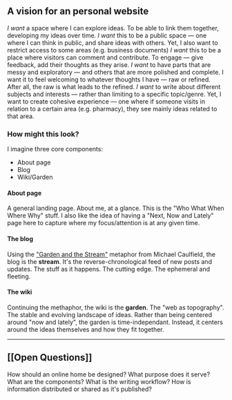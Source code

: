 
## A vision for an personal website
*I want* a space where I can explore ideas. To be able to link them together, developing my ideas over time. 
*I want* this to be a public space — one where I can think in public, and share ideas with others. Yet, I also want to restrict access to some areas (e.g. business documents)
*I want* this to be a place where visitors can comment and contribute. To engage — give feedback, add their thoughts as they arise. 
*I want* to have parts that are messy and exploratory — and others that are more polished and complete. I want it to feel welcoming to whatever thoughts I have —  raw or refined. After all, the raw is what leads to the refined.
*I want* to write about different subjects and interests — rather than limiting to a specific topic/genre. Yet, I want to create cohesive experience — one where if someone visits in relation to a certain area (e.g. pharmacy), they see mainly ideas related to that area.

### How might this look?
I imagine three core components:
- About page
- Blog
- Wiki/Garden

#### About page
A general landing page. 
About me, at a glance. 
This is the "Who What When Where Why" stuff.
I also like the idea of having a "Next, Now and Lately" page here to capture where my focus/attention is at any given time.

#### The blog
Using the ["Garden and the Stream"](https://hapgood.us/2015/10/17/the-garden-and-the-stream-a-technopastoral/) metaphor from Michael Caulfield, the blog is the **stream**. 
It's the reverse-chronological feed of new posts and updates. The stuff as it happens. The cutting edge. The ephemeral and fleeting.

#### The wiki
Continuing the methaphor, the wiki is the **garden**. The "web as topography". The stable and evolving landscape of ideas. Rather than being centered around "now and lately", the garden is time-independant. Instead, it centers around the ideas themselves and how they fit together. 

---
## [[Open Questions]]
How should an online home be designed? 
What purpose does it serve?
What are the components?
What is the writing workflow?
How is information distributed or shared as it's published?